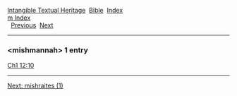 [Intangible Textual Heritage](../../index)  [Bible](../index) 
[Index](index)   
[m Index](_m_)  
  [Previous](c07482)  [Next](c07484) 

------------------------------------------------------------------------

### &lt;mishmannah&gt; 1 entry

[Ch1 12:10](../kjv/ch1012.htm#010)  

------------------------------------------------------------------------

[Next: mishraites (1)](c07484)
